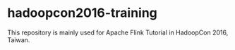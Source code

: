 # hadoopcon2016-training

This repository is mainly used for Apache Flink Tutorial in HadoopCon 2016, Taiwan.

